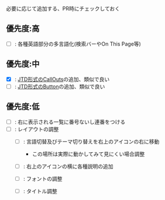 必要に応じて追加する、PR時にチェックしておく

## 優先度:高
- [ ] : 各種英語部分の多言語化(検索バーやOn This Page等)

## 優先度:中
- [x] : [JTD形式のCallOuts](https://just-the-docs.com/docs/ui-components/callouts/)の追加、類似で良い
- [ ] : [JTD形式のButton](https://just-the-docs.com/docs/ui-components/buttons/)の追加、類似で良い

## 優先度:低
- [ ] : 右に表示される一覧に番号ないし連番をつける
- [ ] : レイアウトの調整
  - [ ] : 言語切替及びテーマ切り替えを右上のアイコンの右に移動
    - この場所は実際に動かしてみて見にくい場合調整
  - [ ] : 右上のアイコンの横に各種説明の追加
  - [ ] : フォントの調整
  - [ ] : タイトル調整

